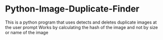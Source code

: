 # Python-Image-Duplicate-Finder
This is a python program that uses detects and deletes duplicate images at the user prompt
Works by calculating the hash of the image and not by size or name of the image
